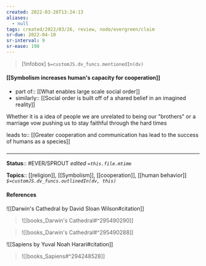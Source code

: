```yaml
---
created: 2022-03-26T13:24:13 
aliases:
  - null
tags: created/2022/03/26, review, node/evergreen/claim
sr-due: 2022-04-10
sr-interval: 9
sr-ease: 198
---
```

> [!infobox]
`$=customJS.dv_funcs.mentionedIn(dv)`

#### [[Symbolism increases human's capacity for cooperation]] 

- part of:: [[What enables large scale social order]] 
- similarly:: [[Social order is built off of a shared belief in an imagined reality]]

Whether it is a idea of people we are unrelated to being our "brothers" or a marriage vow pushing us to stay faithful through the hard times

leads to:: [[Greater cooperation and communication has lead to the success of humans as a species]]

### <hr class="footnote"/>

**Status**:: #EVER/SPROUT
*edited `=this.file.mtime`*

**Topics**:: [[religion]], [[Symbolism]], [[cooperation]], [[human behavior]]
*`$=customJS.dv_funcs.outlinedIn(dv, this)`*

#### References

![[Darwin's Cathedral by David Sloan Wilson#citation]]

> ![[books_Darwin's Cathedral#^295490290]]

> ![[books_Darwin's Cathedral#^295490288]]

![[Sapiens by Yuval Noah Harari#citation]]

> ![[books_Sapiens#^294248528]]
